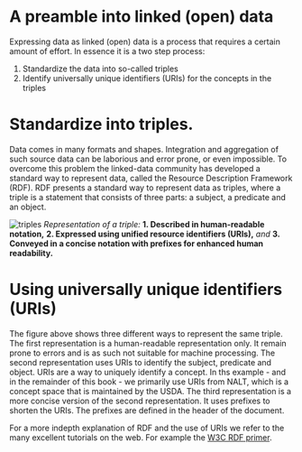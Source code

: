 A preamble into linked (open) data
=============
Expressing data as linked (open) data is a process that requires a certain amount of effort.
In essence it is a two step process:
1. Standardize the data into so-called triples
2. Identify universally unique identifiers (URIs) for the concepts in the triples


# Standardize into triples. 
Data comes in many formats and shapes. Integration and aggregation of such source data can be laborious and error prone, or
even impossible. To overcome this problem the linked-data community has developed a standard way to represent data, called
the Resource Description Framework (RDF). RDF presents a standard way to represent data as triples, where a triple is a
statement that consists of three parts: a subject, a predicate and an object. 

![triples](triples.png)
*Representation of a triple:* **1. Described in human-readable notation,** **2. Expressed using unified resource identifiers (URIs),** *and* **3. Conveyed in a concise notation with prefixes for enhanced human readability.**

# Using universally unique identifiers (URIs)
The figure above shows three different ways to represent the same triple. The first representation is a human-readable representation
only. It remain prone to errors and is as such not suitable for machine processing. The second representation uses URIs to identify
the subject, predicate and object. URIs are a way to uniquely identify a concept. In ths example - and in the remainder of this book - we
primarily use URIs from NALT, which is a concept space that is maintained by the USDA. The third representation is a more concise version
of the second representation. It uses prefixes to shorten the URIs. The prefixes are defined in the header of the document.

For a more indepth explanation of RDF and the use of URIs we refer to the many excellent tutorials on the web.
For example the [W3C RDF primer](https://www.w3.org/TR/rdf11-primer/).


